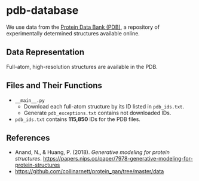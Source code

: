 # pdb-database

We use data from the [Protein Data Bank (PDB)](https://www.rcsb.org/), a repository of experimentally determined structures available online.

## Data Representation

Full-atom, high-resolution structures are available in the PDB.

## Files and Their Functions

- `__main__.py`
  - Download each full-atom structure by its ID listed in `pdb_ids.txt`.
  - Generate `pdb_exceptions.txt` contains not downloaded IDs.
- `pdb_ids.txt` contains **115,850** IDs for the PDB files.

## References

- Anand, N., & Huang, P. (2018). *Generative modeling for protein structures*. <https://papers.nips.cc/paper/7978-generative-modeling-for-protein-structures>
- <https://github.com/collinarnett/protein_gan/tree/master/data>
